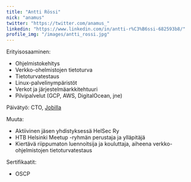 ```yaml
---
title: "Antti Rössi"
nick: "anamus"
twitter: "https://twitter.com/anamus_"
linkedin: "https://www.linkedin.com/in/antti-r%C3%B6ssi-682593b8/"
profile_img: "/images/antti_rossi.jpg"
---
```


Erityisosaaminen:
* Ohjelmistokehitys
* Verkko-ohelmistojen tietoturva
* Tietoturvatestaus
* Linux-palvelinympäristöt
* Verkot ja järjestelmäarkkitehtuuri
* Pilvipalvelut (GCP, AWS, DigitalOcean, jne)

Päivätyö: CTO, [Jobilla](https://jobilla.com)

Muuta:
* Aktiivinen jäsen yhdistyksessä HelSec Ry
* HTB Helsinki Meetup -ryhmän perustaja ja ylläpitäjä
* Kiertävä riippumaton luennoitsija ja kouluttaja, aiheena verkko-ohjelmistojen tietoturvatestaus 

Sertifikaatit:
* OSCP
